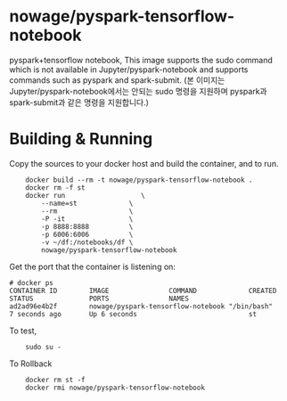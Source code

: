 # nowage/pyspark-tensorflow-notebook
pyspark+tensorflow notebook, This image supports the sudo command which is not available in Jupyter/pyspark-notebook and supports commands such as pyspark and spark-submit.
(본 이미지는 Jupyter/pyspark-notebook에서는 안되는 sudo 명령을 지원하며 pyspark과 spark-submit과 같은 명령을 지원합니다.)

# Building & Running
Copy the sources to your docker host and build the container, and to run.
```
	docker build --rm -t nowage/pyspark-tensorflow-notebook .
	docker rm -f st
	docker run                   \
		--name=st             \
		--rm                  \
		-P -it                \
		-p 8888:8888          \
		-p 6006:6006          \
		-v ~/df:/notebooks/df \
		nowage/pyspark-tensorflow-notebook
```
Get the port that the container is listening on:

```
# docker ps
CONTAINER ID        IMAGE               COMMAND             CREATED             STATUS              PORTS               NAMES
ad2ad96e4b2f        nowage/pyspark-tensorflow-notebook "/bin/bash"         7 seconds ago       Up 6 seconds                            st
```

To test, 
```
	sudo su -
```
To Rollback
```
    docker rm st -f
    docker rmi nowage/pyspark-tensorflow-notebook
```
